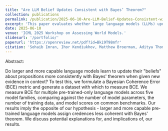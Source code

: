 ```yaml
---
title: "Are LLM Belief Updates Consistent with Bayes’ Theorem?"
collection: publications
permalink: /publication/2025-06-10-Are-LLM-Belief-Updates-Consistent-with-Bayes’-Theorem
excerpt: 'This paper evaluates whether large language models (LLMs) update their beliefs over propositions in a Bayesian-consistent manner as they scale in size and capability.'
date: 2025-06-10
venue: 'ICML 2025 Workshop on Assessing World Models.'
slidesurl: '/portfolio/'
paperurl: 'https://openreview.net/pdf?id=Bki9T98mfr'
citation: 'Sohaib Imran, Ihor Kendiukhov, Matthew Broerman, Aditya Thomas, Riccardo Campanella, Rob Lamb, Peter M. Atkinson.'
---
```

Abstract: 

Do larger and more capable language models learn to update their "beliefs" about propositions more consistently with Bayes' theorem when given new evidence in context? To test this, we formulate a Bayesian Coherence Error (BCE) metric and generate a dataset with which to measure BCE. We measure BCE for multiple pre-trained-only language models across five model families, comparing against the number of model parameters, the number of training data, and model scores on common benchmarks. Our results imply the opposite of our hypothesis - larger and more capable pre-trained language models assign credences less coherent with Bayes' theorem. We discuss potential explanations for, and implications of, our results.